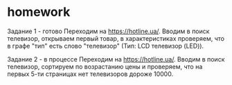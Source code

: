 # homework

Задание 1 - готово
Переходим на https://hotline.ua/. Вводим в поиск телевизор, открываем первый товар, в характеристиках проверяем, что в графе "тип" есть слово "телевизор" (Тип: LCD телевизор (LED)).

Задание 2 - в процессе
Переходим на https://hotline.ua/. Вводим в поиск телевизор, сортируем по возрастанию цены и проверяем, что на первых 5-ти страницах нет телевизоров дороже 10000.
